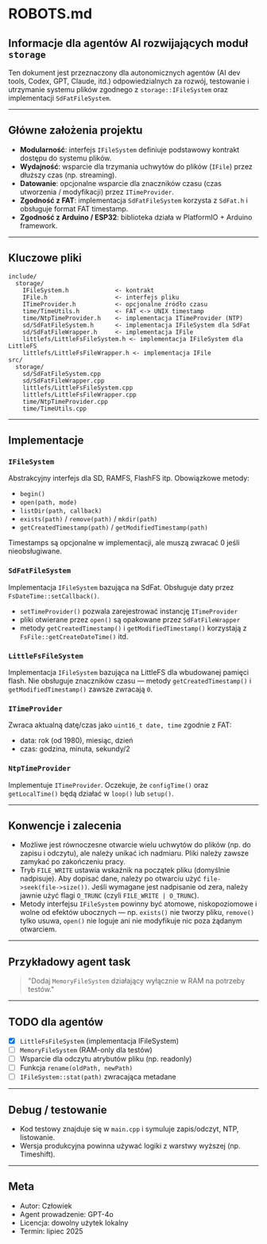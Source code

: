 # ROBOTS.md

## Informacje dla agentów AI rozwijających moduł `storage`

Ten dokument jest przeznaczony dla autonomicznych agentów (AI dev tools, Codex, GPT, Claude, itd.) odpowiedzialnych za rozwój, testowanie i utrzymanie systemu plików zgodnego z `storage::IFileSystem` oraz implementacji `SdFatFileSystem`.

---

## Główne założenia projektu

* **Modularność**: interfejs `IFileSystem` definiuje podstawowy kontrakt dostępu do systemu plików.
* **Wydajność**: wsparcie dla trzymania uchwytów do plików (`IFile`) przez dłuższy czas (np. streaming).
* **Datowanie**: opcjonalne wsparcie dla znaczników czasu (czas utworzenia / modyfikacji) przez `ITimeProvider`.
* **Zgodność z FAT**: implementacja `SdFatFileSystem` korzysta z `SdFat.h` i obsługuje format FAT timestamp.
* **Zgodność z Arduino / ESP32**: biblioteka działa w PlatformIO + Arduino framework.

---

## Kluczowe pliki

```
include/
  storage/
    IFileSystem.h             <- kontrakt
    IFile.h                   <- interfejs pliku
    ITimeProvider.h           <- opcjonalne źródło czasu
    time/TimeUtils.h          <- FAT <-> UNIX timestamp
    time/NtpTimeProvider.h    <- implementacja ITimeProvider (NTP)
    sd/SdFatFileSystem.h      <- implementacja IFileSystem dla SdFat
    sd/SdFatFileWrapper.h     <- implementacja IFile
    littlefs/LittleFsFileSystem.h <- implementacja IFileSystem dla LittleFS
    littlefs/LittleFsFileWrapper.h <- implementacja IFile
src/
  storage/
    sd/SdFatFileSystem.cpp
    sd/SdFatFileWrapper.cpp
    littlefs/LittleFsFileSystem.cpp
    littlefs/LittleFsFileWrapper.cpp
    time/NtpTimeProvider.cpp
    time/TimeUtils.cpp
```

---

## Implementacje

### `IFileSystem`

Abstrakcyjny interfejs dla SD, RAMFS, FlashFS itp. Obowiązkowe metody:

* `begin()`
* `open(path, mode)`
* `listDir(path, callback)`
* `exists(path)` / `remove(path)` / `mkdir(path)`
* `getCreatedTimestamp(path)` / `getModifiedTimestamp(path)`

Timestamps są opcjonalne w implementacji, ale muszą zwracać 0 jeśli nieobsługiwane.

### `SdFatFileSystem`

Implementacja `IFileSystem` bazująca na SdFat. Obsługuje daty przez `FsDateTime::setCallback()`.

* `setTimeProvider()` pozwala zarejestrować instancję `ITimeProvider`
* pliki otwierane przez `open()` są opakowane przez `SdFatFileWrapper`
* metody `getCreatedTimestamp()` i `getModifiedTimestamp()` korzystają z `FsFile::getCreateDateTime()` itd.

### `LittleFsFileSystem`

Implementacja `IFileSystem` bazująca na LittleFS dla wbudowanej pamięci flash. Nie obsługuje
znaczników czasu — metody `getCreatedTimestamp()` i `getModifiedTimestamp()` zawsze zwracają `0`.

### `ITimeProvider`

Zwraca aktualną datę/czas jako `uint16_t date, time` zgodnie z FAT:

* data: rok (od 1980), miesiąc, dzień
* czas: godzina, minuta, sekundy/2

### `NtpTimeProvider`

Implementuje `ITimeProvider`. Oczekuje, że `configTime()` oraz `getLocalTime()` będą działać w `loop()` lub `setup()`.

---

## Konwencje i zalecenia

* Możliwe jest równoczesne otwarcie wielu uchwytów do plików (np. do zapisu i odczytu), ale należy unikać ich nadmiaru. Pliki należy zawsze zamykać po zakończeniu pracy.
* Tryb `FILE_WRITE` ustawia wskaźnik na początek pliku (domyślnie nadpisuje). Aby dopisać dane, należy po otwarciu użyć `file->seek(file->size())`. Jeśli wymagane jest nadpisanie od zera, należy jawnie użyć flagi `O_TRUNC` (czyli `FILE_WRITE | O_TRUNC`).
* Metody interfejsu `IFileSystem` powinny być atomowe, niskopoziomowe i wolne od efektów ubocznych — np. `exists()` nie tworzy pliku, `remove()` tylko usuwa, `open()` nie loguje ani nie modyfikuje nic poza żądanym otwarciem.

---

## Przykładowy agent task

> "Dodaj `MemoryFileSystem` działający wyłącznie w RAM na potrzeby testów."

---

## TODO dla agentów

* [x] `LittleFsFileSystem` (implementacja IFileSystem)
* [ ] `MemoryFileSystem` (RAM-only dla testów)
* [ ] Wsparcie dla odczytu atrybutów pliku (np. readonly)
* [ ] Funkcja `rename(oldPath, newPath)`
* [ ] `IFileSystem::stat(path)` zwracająca metadane

---

## Debug / testowanie

* Kod testowy znajduje się w `main.cpp` i symuluje zapis/odczyt, NTP, listowanie.
* Wersja produkcyjna powinna używać logiki z warstwy wyższej (np. Timeshift).

---

## Meta

* Autor: Człowiek
* Agent prowadzenie: GPT-4o
* Licencja: dowolny użytek lokalny
* Termin: lipiec 2025
